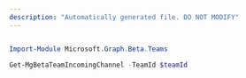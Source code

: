 ```yaml
---
description: "Automatically generated file. DO NOT MODIFY"
---
```


```powershell

Import-Module Microsoft.Graph.Beta.Teams

Get-MgBetaTeamIncomingChannel -TeamId $teamId

```